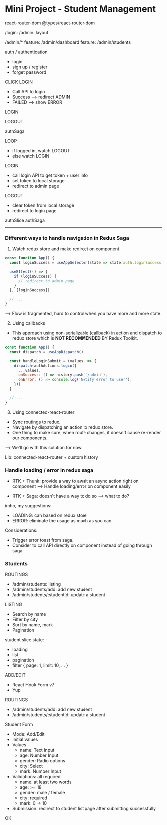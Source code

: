 # Mini Project - Student Management

react-router-dom
@types/react-router-dom

/login:
/admin: layout

/admin/\*
feature: /admin/dashboard
feature: /admin/students

auth / authentication

- login
- sign up / register
- forget password

CLICK LOGIN

- Call API to login
- Success --> redirect ADMIN
- FAILED --> show ERROR

LOGIN

LOGOUT

authSaga

LOOP

- if logged in, watch LOGOUT
- else watch LOGIN

LOGIN

- call login API to get token + user info
- set token to local storage
- redirect to admin page

LOGOUT

- clear token from local storage
- redirect to login page

authSlice
authSaga

---

### Different ways to handle navigation in Redux Saga

1. Watch redux store and make redirect on component

```jsx
const function App() {
  const loginSuccess = useAppSelector(state => state.auth.loginSuccess)

  useEffect(() => {
    if (loginSuccess) {
      // redirect to admin page
    }
  }, [loginSuccess])

  // ...
}
```

--> Flow is fragmented, hard to control when you have more and more state.

2. Using callbacks

- This approach using non-serializable (callback) in action and dispatch to redux store which is **NOT RECOMMENDED** BY Redux Toolkit.

```jsx
const function App() {
  const dispatch = useAppDispatch();

  const handleLoginSubmit = (values) => {
    dispatch(authActions.login({
      ...values,
      onSuccess: () => history.push('/admin'),
      onError: () => console.log('Notify error to user'),
    }))
  }

  // ...
}
```

3. Using connected-react-router

- Sync routings to redux.
- Navigate by dispatching an action to redux store.
- One thing to make sure, when route changes, it doesn't cause re-render our components.

--> We'll go with this solution for now.

Lib: connected-react-router + custom history

### Handle loading / error in redux saga

- RTK + Thunk: provide a way to await an async action right on component
  --> Handle loading/error on component easily

- RTK + Saga: doesn't have a way to do so
  --> what to do?

imho, my suggestions:

- LOADING: can based on redux store
- ERROR: eliminate the usage as much as you can.

Considerations:

- Trigger error toast from saga.
- Consider to call API directly on component instead of going through saga.

### Students

ROUTINGS

- /admin/students: listing
- /admin/students/add: add new student
- /admin/students/:studentId: update a student

LISTING

- Search by name
- Filter by city
- Sort by name, mark
- Pagination

student slice state:

- loading
- list
- pagination
- filter { page: 1, limit: 10, ... }

ADD/EDIT

- React Hook Form v7
- Yup

ROUTINGS

- /admin/students/add: add new student
- /admin/students/:studentId: update a student

Student Form

- Mode: Add/Edit
- Initial values
- Values
  - name: Text Input
  - age: Number Input
  - gender: Radio options
  - city: Select
  - mark: Number Input
- Validations: all required
  - name: at least two words
  - age: >= 18
  - gender: male / female
  - city: required
  - mark: 0 -> 10
- Submission: redirect to student list page after submitting successfully

OK
